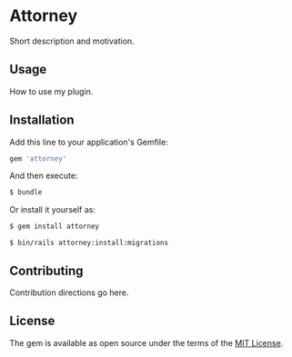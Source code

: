 # Attorney
Short description and motivation.

## Usage
How to use my plugin.

## Installation
Add this line to your application's Gemfile:

```ruby
gem 'attorney'
```

And then execute:
```bash
$ bundle
```

Or install it yourself as:
```bash
$ gem install attorney
```

```
$ bin/rails attorney:install:migrations
```

## Contributing
Contribution directions go here.

## License
The gem is available as open source under the terms of the [MIT License](http://opensource.org/licenses/MIT).

